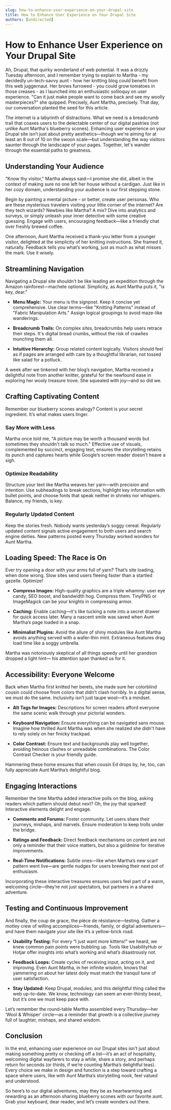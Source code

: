 ```yaml
---
slug: how-to-enhance-user-experience-on-your-drupal-site
title: How to Enhance User Experience on Your Drupal Site
authors: [undirected]
---
```



# How to Enhance User Experience on Your Drupal Site

Ah, Drupal, that quirky wonderland of web potential. It was a drizzly Tuesday afternoon, and I remember trying to explain to Martha - my decidedly un-tech-savvy aunt - how her knitting blog could benefit from this web juggernaut. Her brows furrowed - you could grow tomatoes in those creases - as I launched into an enthusiastic soliloquy on user experience. "Can it just make people want to come back and see my woolly masterpieces?" she quipped. Precisely, Aunt Martha, precisely. That day, our conversation planted the seed for this article.

The internet is a labyrinth of distractions. What we need is a breadcrumb trail that coaxes users to the delectable center of our digital pastries (not unlike Aunt Martha's blueberry scones). Enhancing user experience on your Drupal site isn’t just about pretty aesthetics—though we're aiming for at least an 8 out of 10 on the swoon scale—but understanding the way visitors saunter through the landscape of your pages. Together, let's wander through the essential paths to greatness.

## Understanding Your Audience

"Know thy visitor," Martha always said—I promise she did, albeit in the context of making sure no one left her house without a cardigan. Just like in her cozy domain, understanding your audience is our first stepping stone.

Begin by painting a mental picture - or better, create user personas. Who are these mysterious travelers visiting your little corner of the internet? Are they tech wizards? Newbies like Martha? A mix? Dive into analytics and surveys, or simply unleash your inner detective with some creative guessing. Engage with users, encouraging feedback—like a friendly chat over freshly brewed coffee.

One afternoon, Aunt Martha received a thank-you letter from a younger visitor, delighted at the simplicity of her knitting instructions. She framed it, naturally. Feedback tells you what’s working, just as much as what misses the mark. Use it wisely.

## Streamlining Navigation

Navigating a Drupal site shouldn't be like leading an expedition through the Amazon rainforest—machete optional. Simplicity, as Aunt Martha puts it, "is key, dear."

- **Menu Magic:** Your menu is the signpost. Keep it concise yet comprehensive. Use clear terms—like "Knitting Patterns" instead of "Fabric Manipulation Arts." Assign logical groupings to avoid maze-like wanderings.

- **Breadcrumb Trails:** On complex sites, breadcrumbs help users retrace their steps. It's digital bread crumbs, without the risk of crawlies munching them all.

- **Intuitive Hierarchy:** Group related content logically. Visitors should feel as if pages are arranged with care by a thoughtful librarian, not tossed like salad for a potluck.

A week after we tinkered with her blog’s navigation, Martha received a delightful note from another knitter, grateful for the newfound ease in exploring her wooly treasure trove. She squealed with joy—and so did we.

## Crafting Captivating Content

Remember our blueberry scones analogy? Content is your secret ingredient. It’s what makes users linger.

### Say More with Less

Martha once told me, "A picture may be worth a thousand words but sometimes they shouldn't talk so much." Effective use of visuals, complemented by succinct, engaging text, ensures the storytelling retains its punch and captures hearts while Google’s screen reader doesn't heave a sigh.

### Optimize Readability

Structure your text like Martha weaves her yarn—with precision and intention. Use subheadings to break sections, highlight key information with bullet points, and choose fonts that speak neither in shrieks nor whispers. Balance, my friends, is key.

### Regularly Updated Content

Keep the stories fresh. Nobody wants yesterday’s soggy cereal. Regularly updated content signals active engagement to both users and search engine deities. New patterns posted every Thursday worked wonders for Aunt Martha.

## Loading Speed: The Race is On

Ever try opening a door with your arms full of yarn? That’s site loading, when done wrong. Slow sites send users fleeing faster than a startled gazelle. Optimize!

- **Compress Images:** High-quality graphics are a triple whammy: user eye candy, SEO boost, and bandwidth hog. Compress them. TinyPNG or ImageMagick can be your knights in compressing armor.

- **Caching:** Enable caching—it's like tucking a note into a secret drawer for quick access later. Many a nascent smile was saved when Aunt Martha’s page loaded in a snap.

- **Minimalist Plugins:** Avoid the allure of shiny modules like Aunt Martha avoids anything served with a wafer-thin mint. Extraneous features drag load time like a soggy umbrella.

Martha was notoriously skeptical of all things speedy until her grandson dropped a light hint— his attention span thanked us for it.

## Accessibility: Everyone Welcome

Back when Martha first knitted her berets, she made sure her colorblind cousin could choose from colors that didn’t clash horribly. In a digital sense, we must do the same. Inclusivity isn’t just taupe wool—it’s a mindset.

- **Alt Tags for Images:** Descriptions for screen readers afford everyone the same scenic walk through your pictorial wonders.

- **Keyboard Navigation:** Ensure everything can be navigated sans mouse. Imagine how thrilled Aunt Martha was when she realized she didn't have to rely solely on her finicky trackpad.

- **Color Contrast:** Ensure text and backgrounds play well together, avoiding heinous clashes or unreadable combinations. The Color Contrast Checker is your friendly guide.

Hammering these home ensures that when cousin Ed drops by, he, too, can fully appreciate Aunt Martha’s delightful blog.

## Engaging Interactions

Remember the time Martha added interactive polls on the blog, asking readers which pattern should debut next? Oh, the joy that sparked! Interactive elements delight and engage.

- **Comments and Forums:** Foster community. Let users share their journeys, mishaps, and marvels. Ensure moderation to keep trolls under the bridge.

- **Ratings and Feedback:** Direct feedback mechanisms on content are not only a reminder that their voice matters, but also a goldmine for iterative improvements.

- **Real-Time Notifications:** Subtle ones—like when Martha’s new scarf pattern went live—are gentle nudges for users brewing their next pot of enthusiasm.

Incorporating these interactive treasures ensures users feel part of a warm, welcoming circle—they’re not just spectators, but partners in a shared adventure.

## Testing and Continuous Improvement

And finally, the coup de grace, the pièce de résistance—testing. Gather a motley crew of willing accomplices—friends, family, or digital adventurers—and have them navigate your site like it’s a yellow-brick road.

- **Usability Testing:** For every “I just want more kittens!” we heard, we knew common pain points were bubbling up. Tools like UsabilityHub or Hotjar offer insights into what’s working and what’s disastrously not.

- **Feedback Loops:** Create cycles of receiving input, acting on it, and improving. Even Aunt Martha, in her infinite wisdom, knows that yammering on about her latest doily must match the tranquil tune of user satisfaction.

- **Stay Updated:** Keep Drupal, modules, and this delightful thing called the web up-to-date. We know, technology can seem an ever-thirsty beast, but it’s one we must keep pace with.

Let’s remember the round-table Martha assembled every Thursday—her ‘Wool & Whisper’ circle—as a reminder that growth is a collective journey full of laughter, mishaps, and shared wisdom.

## Conclusion

In the end, enhancing user experience on our Drupal sites isn't just about making something pretty or checking off a list—it’s an act of hospitality, welcoming digital wayfarers to stay a while, share a story, and perhaps return for seconds (or thirds, if we’re counting Martha’s delightful teas). Every choice we make in design and function is a step toward crafting a space where users, like with Aunt Martha’s storytelling nook, feel valued and understood.

So here’s to our digital adventures, may they be as heartwarming and rewarding as an afternoon sharing blueberry scones with our favorite aunt. Grab your keyboard, dear reader, and let’s create wonders out there.